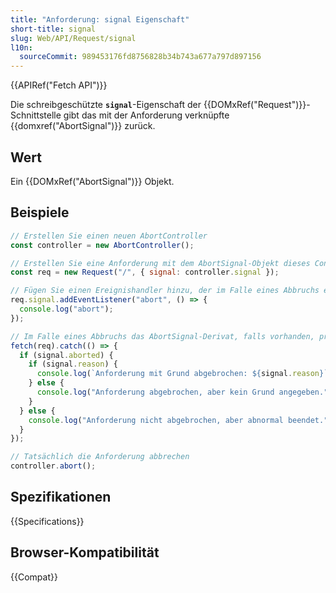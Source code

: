 ```yaml
---
title: "Anforderung: signal Eigenschaft"
short-title: signal
slug: Web/API/Request/signal
l10n:
  sourceCommit: 989453176fd8756828b34b743a677a797d897156
---
```


{{APIRef("Fetch API")}}

Die schreibgeschützte **`signal`**-Eigenschaft der {{DOMxRef("Request")}}-Schnittstelle gibt das mit der Anforderung verknüpfte {{domxref("AbortSignal")}} zurück.

## Wert

Ein {{DOMxRef("AbortSignal")}} Objekt.

## Beispiele

```js
// Erstellen Sie einen neuen AbortController
const controller = new AbortController();

// Erstellen Sie eine Anforderung mit dem AbortSignal-Objekt dieses Controllers
const req = new Request("/", { signal: controller.signal });

// Fügen Sie einen Ereignishandler hinzu, der im Falle eines Abbruchs eine Nachricht protokolliert
req.signal.addEventListener("abort", () => {
  console.log("abort");
});

// Im Falle eines Abbruchs das AbortSignal-Derivat, falls vorhanden, protokollieren
fetch(req).catch(() => {
  if (signal.aborted) {
    if (signal.reason) {
      console.log(`Anforderung mit Grund abgebrochen: ${signal.reason}`);
    } else {
      console.log("Anforderung abgebrochen, aber kein Grund angegeben.");
    }
  } else {
    console.log("Anforderung nicht abgebrochen, aber abnormal beendet.");
  }
});

// Tatsächlich die Anforderung abbrechen
controller.abort();
```

## Spezifikationen

{{Specifications}}

## Browser-Kompatibilität

{{Compat}}
